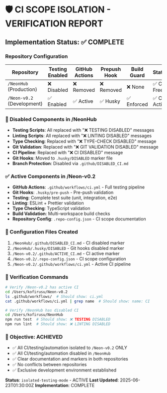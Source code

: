 # 🛡️ CI SCOPE ISOLATION - VERIFICATION REPORT

## Implementation Status: ✅ COMPLETE

### Repository Configuration

| Repository                 | Testing Enabled | GitHub Actions | Prepush Hook | Build Guard | Status       |
| -------------------------- | --------------- | -------------- | ------------ | ----------- | ------------ |
| `/NeonHub` (Production)    | ❌ Disabled     | ❌ Removed     | ❌ Removed   | ❌ None     | ✅ CI-Free   |
| `/Neon-v0.2` (Development) | ✅ Enabled      | ✅ Active      | ✅ Husky     | ✅ Enforced | ✅ CI-Active |

### 🚫 Disabled Components in /NeonHub

- **Testing Scripts**: All replaced with "❌ TESTING DISABLED" messages
- **Linting Scripts**: All replaced with "❌ LINTING DISABLED" messages
- **Type Checking**: Replaced with "❌ TYPE-CHECK DISABLED" message
- **Git Validation**: Replaced with "❌ GIT VALIDATION DISABLED" message
- **CI Pipeline**: Replaced with "❌ CI DISABLED" message
- **Git Hooks**: Moved to `.husky/DISABLED` marker file
- **Branch Protection**: Disabled via `.github/DISABLED_CI.md`

### ✅ Active Components in /Neon-v0.2

- **GitHub Actions**: `.github/workflows/ci.yml` - Full testing pipeline
- **Git Hooks**: `.husky/pre-push` - Pre-push validation
- **Testing**: Complete test suite (unit, integration, e2e)
- **Linting**: ESLint + Prettier validation
- **Type Checking**: TypeScript validation
- **Build Validation**: Multi-workspace build checks
- **Repository Config**: `.repo-config.json` - CI scope documentation

### 🔧 Configuration Files Created

1. `/NeonHub/.github/DISABLED_CI.md` - CI disabled marker
2. `/NeonHub/.husky/DISABLED` - Git hooks disabled marker
3. `/Neon-v0.2/.github/ACTIVE_CI.md` - CI active marker
4. `/Neon-v0.2/.repo-config.json` - CI scope configuration
5. `/Neon-v0.2/.github/workflows/ci.yml` - Active CI pipeline

### 🧪 Verification Commands

```bash
# Verify /Neon-v0.2 has active CI
cd /Users/kofirusu/Neon-v0.2
ls .github/workflows/  # Should show: ci.yml
cat .github/workflows/ci.yml | grep name  # Should show: name: CI

# Verify /NeonHub has disabled CI
cd /Users/kofirusu/NeonHub
npm run test  # Should show: ❌ TESTING DISABLED
npm run lint  # Should show: ❌ LINTING DISABLED
```

### 🎯 Objective: ACHIEVED

- ✅ All CI/testing/automation isolated to `/Neon-v0.2` ONLY
- ✅ All CI/testing/automation disabled in `/NeonHub`
- ✅ Clear documentation and markers in both repositories
- ✅ No conflicts between repositories
- ✅ Exclusive development environment established

**Status**: `isolated-testing-mode` - ACTIVE **Last Updated**:
2025-06-23T01:30:00Z **Implementation**: COMPLETE
